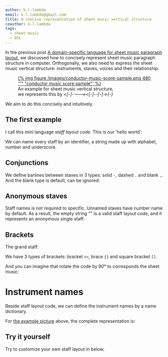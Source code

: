 ```yaml
---
author: k-l-lambda
email: k.l.lambda@gmail.com
title: A concise representation of sheet music vertical structure
coauthor: k-l-lambda
tags:
  - sheet music
  - DSL
---
```


In the previous post [A domain-specific language for sheet music paragraph layout](/2020/11/15/music-layout-language/),
we discussed how to concisely represent sheet music paragraph structure in computer.
Orthogonally, we also need to express the sheet music vertical structure: instruments, staves, voices and their relationship.

<figure>
	<a href="/images/conductor-music-score-sample.png" target="_blank">
		{% img figure /images/conductor-music-score-sample.png 480 '"" "conductor music score sample"' %}
	</a>
	<figcaption>
		An example for sheet music vertical structure,<br />
		we represents this by <em><[-]----><[-]--[-]->{-}</em>
	</figcaption>
</figure>

We aim to do this concisely and intuitively.

<!-- more -->


## The first example

I call this mini language *staff layout code*. This is our 'hello world':

<div class="vue-component staff-layout-viewer" data-init-code="a,b,c" data-read-only="1"></div>

We can name every staff by an identifier, a string made up with alphabet, number and underscore.

## Conjunctions

<div class="vue-component staff-layout-viewer" data-init-code="a-b.c,d" data-read-only="1"></div>

We define barlines between staves in 3 types: solid `-`, dashed `.` and blank `,`.
And the blank type is default, can be ignored:

<div class="vue-component staff-layout-viewer" data-init-code="a b c" data-read-only="1"></div>

## Anonymous staves

<div class="vue-component staff-layout-viewer" data-init-code=" , , " data-read-only="1"></div>

Staff names is not required to specific. Unnamed staves have number name by default.
As a result, the empty string "" is a valid staff layout code, and it represents an anonymous single staff:

<div class="vue-component staff-layout-viewer" data-init-code=" " data-read-only="1"></div>

## Brackets

The grand staff:

<div class="vue-component staff-layout-viewer" data-init-code="{RH-LH}" data-read-only="1"></div>

We have 3 types of brackets: bracket `<>`, brace `{}` and square bracket `[]`.

And you can imagine that rotate the code by 90&deg; to corresponds the sheet music:

<div class="vue-component staff-layout-viewer" data-init-code="<[-].> {-} <>" data-read-only="1" data-show-annotation="1"></div>

# Instrument names

Beside staff layout code, we can define the instrument names by a name dictionary.

<div class="vue-component staff-layout-viewer" data-init-code=" ,{ - }" data-init-name-dict="{1: 'Voice', '2-3': 'Piano'}" data-read-only="1"></div>

For [the example picture](/images/conductor-music-score-sample.png) above, the complete representation is:

<div class="vue-component staff-layout-viewer" data-init-code="<[fl-cl]-bcl-asx-tsx-tr> <[vl1-vl2]-viola-[cello1-cello2]-cb> {p1-p2}" data-init-name-dict="{fl: 'Flute 1', cl: 'Clarinet 1', bcl:'Bass Clarinet', asx: 'Alto Saxophone', tsx: 'Tenor Saxophone', tr: 'Trumpet', vl1: 'Violin 1', vl2: 'Violin 2', viola: 'Viola', cello1: 'Cello 1', cello2: 'Cello 2', cb: 'Contrabass', 'p1-p2': 'Piano'}" data-scale="0.7" data-read-only="1"></div>

## Try it yourself

Try to customize your own staff layout in below.

<div class="vue-component staff-layout-viewer" data-init-code="{-}{-}" data-init-name-dict="{'1-2': 'Piano I', '3-4': 'Piano II'}"></div>



<script src="/vue/chunk-vendors.js"></script>
<script src="/vue/staff-layout-viewer.js"></script>
